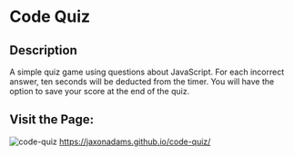 # Code Quiz
## Description
A simple quiz game using questions about JavaScript. For each incorrect answer, ten seconds will be deducted from the timer. You will have the option to save your score at the end of the quiz.
## Visit the Page:
![code-quiz](https://user-images.githubusercontent.com/96997462/153974772-4a2766f1-2f94-4aa5-b65e-d88f68d939ef.JPG)
https://jaxonadams.github.io/code-quiz/
